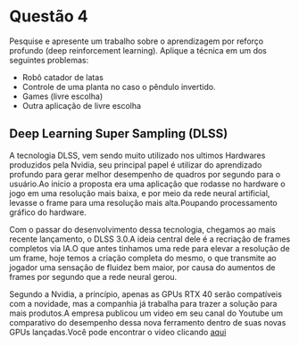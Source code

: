 # Questão 4

Pesquise e apresente um trabalho sobre o aprendizagem por reforço profundo (deep
reinforcement learning). Aplique a técnica em um dos seguintes problemas:

- Robô catador de latas
- Controle de uma planta no caso o pêndulo invertido.
- Games (livre escolha)
-  Outra aplicação de livre escolha

## Deep Learning Super Sampling (DLSS)

A tecnologia DLSS, vem sendo muito utilizado nos ultimos Hardwares produzidos pela Nvidia,
seu principal papel é utilizar do aprendizado profundo para gerar melhor desempenho de quadros por segundo
para o usuário.Ao inicio a proposta era uma aplicação que rodasse no hardware o jogo em uma resolução mais baixa, e por meio da rede neural artificial, levasse o frame para uma resolução mais alta.Poupando processamento gráfico do hardware.

Com o passar do desenvolvimento dessa tecnologia, chegamos ao mais recente lançamento, o DLSS 3.0.A ideia central dele é a recriação de frames completos via IA.O que antes tinhamos uma rede para elevar a resolução de um frame, hoje temos a criação completa do mesmo, o que transmite ao jogador uma sensação de fluidez bem maior, por causa do aumentos de frames por segundo que a rede neural gerou.

Segundo a Nvidia, a princípio, apenas as GPUs RTX 40 serão compatíveis com a novidade, mas a companhia já trabalha para trazer a solução para mais produtos.A empresa publicou um video em seu canal do Youtube um comparativo do desempenho dessa nova ferramento dentro de suas novas GPUs lançadas.Você pode encontrar o video clicando [aqui](https://www.youtube.com/watch?v=eGHjP9zq53w&t=3s&ab_channel=NVIDIAGeForce)

